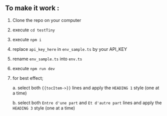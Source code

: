 ## To make it work :

1. Clone the repo on your computer
2. execute `cd testTiny`
3. execute `npm i`
4. replace `api_key_here` in `env_sample.ts` by your API_KEY
5. rename `env_sample.ts` into `env.ts`
6. execute `npm run dev`
7. for best effect;

   a. select both `{{tocItem->}}` lines and apply the `HEADING 1` style (one at a time)

   b. select both `Entre d'une part` and `Et d'autre part` lines and apply the `HEADING 3` style (one at a time)
